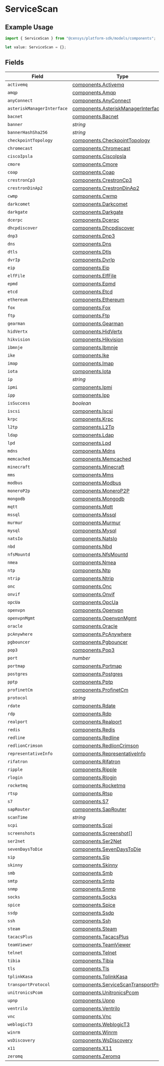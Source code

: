 # ServiceScan

## Example Usage

```typescript
import { ServiceScan } from "@censys/platform-sdk/models/components";

let value: ServiceScan = {};
```

## Fields

| Field                                                                                              | Type                                                                                               | Required                                                                                           | Description                                                                                        |
| -------------------------------------------------------------------------------------------------- | -------------------------------------------------------------------------------------------------- | -------------------------------------------------------------------------------------------------- | -------------------------------------------------------------------------------------------------- |
| `activemq`                                                                                         | [components.Activemq](../../models/components/activemq.md)                                         | :heavy_minus_sign:                                                                                 | N/A                                                                                                |
| `amqp`                                                                                             | [components.Amqp](../../models/components/amqp.md)                                                 | :heavy_minus_sign:                                                                                 | N/A                                                                                                |
| `anyConnect`                                                                                       | [components.AnyConnect](../../models/components/anyconnect.md)                                     | :heavy_minus_sign:                                                                                 | N/A                                                                                                |
| `asteriskManagerInterface`                                                                         | [components.AsteriskManagerInterface](../../models/components/asteriskmanagerinterface.md)         | :heavy_minus_sign:                                                                                 | N/A                                                                                                |
| `bacnet`                                                                                           | [components.Bacnet](../../models/components/bacnet.md)                                             | :heavy_minus_sign:                                                                                 | N/A                                                                                                |
| `banner`                                                                                           | *string*                                                                                           | :heavy_minus_sign:                                                                                 | N/A                                                                                                |
| `bannerHashSha256`                                                                                 | *string*                                                                                           | :heavy_minus_sign:                                                                                 | N/A                                                                                                |
| `checkpointTopology`                                                                               | [components.CheckpointTopology](../../models/components/checkpointtopology.md)                     | :heavy_minus_sign:                                                                                 | N/A                                                                                                |
| `chromecast`                                                                                       | [components.Chromecast](../../models/components/chromecast.md)                                     | :heavy_minus_sign:                                                                                 | N/A                                                                                                |
| `ciscoIpsla`                                                                                       | [components.CiscoIpsla](../../models/components/ciscoipsla.md)                                     | :heavy_minus_sign:                                                                                 | N/A                                                                                                |
| `cmore`                                                                                            | [components.Cmore](../../models/components/cmore.md)                                               | :heavy_minus_sign:                                                                                 | N/A                                                                                                |
| `coap`                                                                                             | [components.Coap](../../models/components/coap.md)                                                 | :heavy_minus_sign:                                                                                 | N/A                                                                                                |
| `crestronCp3`                                                                                      | [components.CrestronCp3](../../models/components/crestroncp3.md)                                   | :heavy_minus_sign:                                                                                 | N/A                                                                                                |
| `crestronDinAp2`                                                                                   | [components.CrestronDinAp2](../../models/components/crestrondinap2.md)                             | :heavy_minus_sign:                                                                                 | N/A                                                                                                |
| `cwmp`                                                                                             | [components.Cwmp](../../models/components/cwmp.md)                                                 | :heavy_minus_sign:                                                                                 | N/A                                                                                                |
| `darkcomet`                                                                                        | [components.Darkcomet](../../models/components/darkcomet.md)                                       | :heavy_minus_sign:                                                                                 | N/A                                                                                                |
| `darkgate`                                                                                         | [components.Darkgate](../../models/components/darkgate.md)                                         | :heavy_minus_sign:                                                                                 | N/A                                                                                                |
| `dcerpc`                                                                                           | [components.Dcerpc](../../models/components/dcerpc.md)                                             | :heavy_minus_sign:                                                                                 | N/A                                                                                                |
| `dhcpdiscover`                                                                                     | [components.Dhcpdiscover](../../models/components/dhcpdiscover.md)                                 | :heavy_minus_sign:                                                                                 | N/A                                                                                                |
| `dnp3`                                                                                             | [components.Dnp3](../../models/components/dnp3.md)                                                 | :heavy_minus_sign:                                                                                 | N/A                                                                                                |
| `dns`                                                                                              | [components.Dns](../../models/components/dns.md)                                                   | :heavy_minus_sign:                                                                                 | N/A                                                                                                |
| `dtls`                                                                                             | [components.Dtls](../../models/components/dtls.md)                                                 | :heavy_minus_sign:                                                                                 | N/A                                                                                                |
| `dvrIp`                                                                                            | [components.DvrIp](../../models/components/dvrip.md)                                               | :heavy_minus_sign:                                                                                 | N/A                                                                                                |
| `eip`                                                                                              | [components.Eip](../../models/components/eip.md)                                                   | :heavy_minus_sign:                                                                                 | N/A                                                                                                |
| `elfFile`                                                                                          | [components.ElfFile](../../models/components/elffile.md)                                           | :heavy_minus_sign:                                                                                 | N/A                                                                                                |
| `epmd`                                                                                             | [components.Epmd](../../models/components/epmd.md)                                                 | :heavy_minus_sign:                                                                                 | N/A                                                                                                |
| `etcd`                                                                                             | [components.Etcd](../../models/components/etcd.md)                                                 | :heavy_minus_sign:                                                                                 | N/A                                                                                                |
| `ethereum`                                                                                         | [components.Ethereum](../../models/components/ethereum.md)                                         | :heavy_minus_sign:                                                                                 | N/A                                                                                                |
| `fox`                                                                                              | [components.Fox](../../models/components/fox.md)                                                   | :heavy_minus_sign:                                                                                 | N/A                                                                                                |
| `ftp`                                                                                              | [components.Ftp](../../models/components/ftp.md)                                                   | :heavy_minus_sign:                                                                                 | N/A                                                                                                |
| `gearman`                                                                                          | [components.Gearman](../../models/components/gearman.md)                                           | :heavy_minus_sign:                                                                                 | N/A                                                                                                |
| `hidVertx`                                                                                         | [components.HidVertx](../../models/components/hidvertx.md)                                         | :heavy_minus_sign:                                                                                 | N/A                                                                                                |
| `hikvision`                                                                                        | [components.Hikvision](../../models/components/hikvision.md)                                       | :heavy_minus_sign:                                                                                 | N/A                                                                                                |
| `ibmnje`                                                                                           | [components.Ibmnje](../../models/components/ibmnje.md)                                             | :heavy_minus_sign:                                                                                 | N/A                                                                                                |
| `ike`                                                                                              | [components.Ike](../../models/components/ike.md)                                                   | :heavy_minus_sign:                                                                                 | N/A                                                                                                |
| `imap`                                                                                             | [components.Imap](../../models/components/imap.md)                                                 | :heavy_minus_sign:                                                                                 | N/A                                                                                                |
| `iota`                                                                                             | [components.Iota](../../models/components/iota.md)                                                 | :heavy_minus_sign:                                                                                 | N/A                                                                                                |
| `ip`                                                                                               | *string*                                                                                           | :heavy_minus_sign:                                                                                 | N/A                                                                                                |
| `ipmi`                                                                                             | [components.Ipmi](../../models/components/ipmi.md)                                                 | :heavy_minus_sign:                                                                                 | N/A                                                                                                |
| `ipp`                                                                                              | [components.Ipp](../../models/components/ipp.md)                                                   | :heavy_minus_sign:                                                                                 | N/A                                                                                                |
| `isSuccess`                                                                                        | *boolean*                                                                                          | :heavy_minus_sign:                                                                                 | N/A                                                                                                |
| `iscsi`                                                                                            | [components.Iscsi](../../models/components/iscsi.md)                                               | :heavy_minus_sign:                                                                                 | N/A                                                                                                |
| `krpc`                                                                                             | [components.Krpc](../../models/components/krpc.md)                                                 | :heavy_minus_sign:                                                                                 | N/A                                                                                                |
| `l2tp`                                                                                             | [components.L2Tp](../../models/components/l2tp.md)                                                 | :heavy_minus_sign:                                                                                 | N/A                                                                                                |
| `ldap`                                                                                             | [components.Ldap](../../models/components/ldap.md)                                                 | :heavy_minus_sign:                                                                                 | N/A                                                                                                |
| `lpd`                                                                                              | [components.Lpd](../../models/components/lpd.md)                                                   | :heavy_minus_sign:                                                                                 | N/A                                                                                                |
| `mdns`                                                                                             | [components.Mdns](../../models/components/mdns.md)                                                 | :heavy_minus_sign:                                                                                 | N/A                                                                                                |
| `memcached`                                                                                        | [components.Memcached](../../models/components/memcached.md)                                       | :heavy_minus_sign:                                                                                 | N/A                                                                                                |
| `minecraft`                                                                                        | [components.Minecraft](../../models/components/minecraft.md)                                       | :heavy_minus_sign:                                                                                 | N/A                                                                                                |
| `mms`                                                                                              | [components.Mms](../../models/components/mms.md)                                                   | :heavy_minus_sign:                                                                                 | N/A                                                                                                |
| `modbus`                                                                                           | [components.Modbus](../../models/components/modbus.md)                                             | :heavy_minus_sign:                                                                                 | N/A                                                                                                |
| `moneroP2p`                                                                                        | [components.MoneroP2P](../../models/components/monerop2p.md)                                       | :heavy_minus_sign:                                                                                 | N/A                                                                                                |
| `mongodb`                                                                                          | [components.Mongodb](../../models/components/mongodb.md)                                           | :heavy_minus_sign:                                                                                 | N/A                                                                                                |
| `mqtt`                                                                                             | [components.Mqtt](../../models/components/mqtt.md)                                                 | :heavy_minus_sign:                                                                                 | N/A                                                                                                |
| `mssql`                                                                                            | [components.Mssql](../../models/components/mssql.md)                                               | :heavy_minus_sign:                                                                                 | N/A                                                                                                |
| `murmur`                                                                                           | [components.Murmur](../../models/components/murmur.md)                                             | :heavy_minus_sign:                                                                                 | N/A                                                                                                |
| `mysql`                                                                                            | [components.Mysql](../../models/components/mysql.md)                                               | :heavy_minus_sign:                                                                                 | N/A                                                                                                |
| `natsIo`                                                                                           | [components.NatsIo](../../models/components/natsio.md)                                             | :heavy_minus_sign:                                                                                 | N/A                                                                                                |
| `nbd`                                                                                              | [components.Nbd](../../models/components/nbd.md)                                                   | :heavy_minus_sign:                                                                                 | N/A                                                                                                |
| `nfsMountd`                                                                                        | [components.NfsMountd](../../models/components/nfsmountd.md)                                       | :heavy_minus_sign:                                                                                 | N/A                                                                                                |
| `nmea`                                                                                             | [components.Nmea](../../models/components/nmea.md)                                                 | :heavy_minus_sign:                                                                                 | N/A                                                                                                |
| `ntp`                                                                                              | [components.Ntp](../../models/components/ntp.md)                                                   | :heavy_minus_sign:                                                                                 | N/A                                                                                                |
| `ntrip`                                                                                            | [components.Ntrip](../../models/components/ntrip.md)                                               | :heavy_minus_sign:                                                                                 | N/A                                                                                                |
| `onc`                                                                                              | [components.Onc](../../models/components/onc.md)                                                   | :heavy_minus_sign:                                                                                 | N/A                                                                                                |
| `onvif`                                                                                            | [components.Onvif](../../models/components/onvif.md)                                               | :heavy_minus_sign:                                                                                 | N/A                                                                                                |
| `opcUa`                                                                                            | [components.OpcUa](../../models/components/opcua.md)                                               | :heavy_minus_sign:                                                                                 | N/A                                                                                                |
| `openvpn`                                                                                          | [components.Openvpn](../../models/components/openvpn.md)                                           | :heavy_minus_sign:                                                                                 | N/A                                                                                                |
| `openvpnMgmt`                                                                                      | [components.OpenvpnMgmt](../../models/components/openvpnmgmt.md)                                   | :heavy_minus_sign:                                                                                 | N/A                                                                                                |
| `oracle`                                                                                           | [components.Oracle](../../models/components/oracle.md)                                             | :heavy_minus_sign:                                                                                 | N/A                                                                                                |
| `pcAnywhere`                                                                                       | [components.PcAnywhere](../../models/components/pcanywhere.md)                                     | :heavy_minus_sign:                                                                                 | N/A                                                                                                |
| `pgbouncer`                                                                                        | [components.Pgbouncer](../../models/components/pgbouncer.md)                                       | :heavy_minus_sign:                                                                                 | N/A                                                                                                |
| `pop3`                                                                                             | [components.Pop3](../../models/components/pop3.md)                                                 | :heavy_minus_sign:                                                                                 | N/A                                                                                                |
| `port`                                                                                             | *number*                                                                                           | :heavy_minus_sign:                                                                                 | N/A                                                                                                |
| `portmap`                                                                                          | [components.Portmap](../../models/components/portmap.md)                                           | :heavy_minus_sign:                                                                                 | N/A                                                                                                |
| `postgres`                                                                                         | [components.Postgres](../../models/components/postgres.md)                                         | :heavy_minus_sign:                                                                                 | N/A                                                                                                |
| `pptp`                                                                                             | [components.Pptp](../../models/components/pptp.md)                                                 | :heavy_minus_sign:                                                                                 | N/A                                                                                                |
| `profinetCm`                                                                                       | [components.ProfinetCm](../../models/components/profinetcm.md)                                     | :heavy_minus_sign:                                                                                 | N/A                                                                                                |
| `protocol`                                                                                         | *string*                                                                                           | :heavy_minus_sign:                                                                                 | N/A                                                                                                |
| `rdate`                                                                                            | [components.Rdate](../../models/components/rdate.md)                                               | :heavy_minus_sign:                                                                                 | N/A                                                                                                |
| `rdp`                                                                                              | [components.Rdp](../../models/components/rdp.md)                                                   | :heavy_minus_sign:                                                                                 | N/A                                                                                                |
| `realport`                                                                                         | [components.Realport](../../models/components/realport.md)                                         | :heavy_minus_sign:                                                                                 | N/A                                                                                                |
| `redis`                                                                                            | [components.Redis](../../models/components/redis.md)                                               | :heavy_minus_sign:                                                                                 | N/A                                                                                                |
| `redline`                                                                                          | [components.Redline](../../models/components/redline.md)                                           | :heavy_minus_sign:                                                                                 | N/A                                                                                                |
| `redlionCrimson`                                                                                   | [components.RedlionCrimson](../../models/components/redlioncrimson.md)                             | :heavy_minus_sign:                                                                                 | N/A                                                                                                |
| `representativeInfo`                                                                               | [components.RepresentativeInfo](../../models/components/representativeinfo.md)                     | :heavy_minus_sign:                                                                                 | N/A                                                                                                |
| `rifatron`                                                                                         | [components.Rifatron](../../models/components/rifatron.md)                                         | :heavy_minus_sign:                                                                                 | N/A                                                                                                |
| `ripple`                                                                                           | [components.Ripple](../../models/components/ripple.md)                                             | :heavy_minus_sign:                                                                                 | N/A                                                                                                |
| `rlogin`                                                                                           | [components.Rlogin](../../models/components/rlogin.md)                                             | :heavy_minus_sign:                                                                                 | N/A                                                                                                |
| `rocketmq`                                                                                         | [components.Rocketmq](../../models/components/rocketmq.md)                                         | :heavy_minus_sign:                                                                                 | N/A                                                                                                |
| `rtsp`                                                                                             | [components.Rtsp](../../models/components/rtsp.md)                                                 | :heavy_minus_sign:                                                                                 | N/A                                                                                                |
| `s7`                                                                                               | [components.S7](../../models/components/s7.md)                                                     | :heavy_minus_sign:                                                                                 | N/A                                                                                                |
| `sapRouter`                                                                                        | [components.SapRouter](../../models/components/saprouter.md)                                       | :heavy_minus_sign:                                                                                 | N/A                                                                                                |
| `scanTime`                                                                                         | *string*                                                                                           | :heavy_minus_sign:                                                                                 | N/A                                                                                                |
| `scpi`                                                                                             | [components.Scpi](../../models/components/scpi.md)                                                 | :heavy_minus_sign:                                                                                 | N/A                                                                                                |
| `screenshots`                                                                                      | [components.Screenshot](../../models/components/screenshot.md)[]                                   | :heavy_minus_sign:                                                                                 | N/A                                                                                                |
| `ser2net`                                                                                          | [components.Ser2Net](../../models/components/ser2net.md)                                           | :heavy_minus_sign:                                                                                 | N/A                                                                                                |
| `sevenDaysToDie`                                                                                   | [components.SevenDaysToDie](../../models/components/sevendaystodie.md)                             | :heavy_minus_sign:                                                                                 | N/A                                                                                                |
| `sip`                                                                                              | [components.Sip](../../models/components/sip.md)                                                   | :heavy_minus_sign:                                                                                 | N/A                                                                                                |
| `skinny`                                                                                           | [components.Skinny](../../models/components/skinny.md)                                             | :heavy_minus_sign:                                                                                 | N/A                                                                                                |
| `smb`                                                                                              | [components.Smb](../../models/components/smb.md)                                                   | :heavy_minus_sign:                                                                                 | N/A                                                                                                |
| `smtp`                                                                                             | [components.Smtp](../../models/components/smtp.md)                                                 | :heavy_minus_sign:                                                                                 | N/A                                                                                                |
| `snmp`                                                                                             | [components.Snmp](../../models/components/snmp.md)                                                 | :heavy_minus_sign:                                                                                 | N/A                                                                                                |
| `socks`                                                                                            | [components.Socks](../../models/components/socks.md)                                               | :heavy_minus_sign:                                                                                 | N/A                                                                                                |
| `spice`                                                                                            | [components.Spice](../../models/components/spice.md)                                               | :heavy_minus_sign:                                                                                 | N/A                                                                                                |
| `ssdp`                                                                                             | [components.Ssdp](../../models/components/ssdp.md)                                                 | :heavy_minus_sign:                                                                                 | N/A                                                                                                |
| `ssh`                                                                                              | [components.Ssh](../../models/components/ssh.md)                                                   | :heavy_minus_sign:                                                                                 | N/A                                                                                                |
| `steam`                                                                                            | [components.Steam](../../models/components/steam.md)                                               | :heavy_minus_sign:                                                                                 | N/A                                                                                                |
| `tacacsPlus`                                                                                       | [components.TacacsPlus](../../models/components/tacacsplus.md)                                     | :heavy_minus_sign:                                                                                 | N/A                                                                                                |
| `teamViewer`                                                                                       | [components.TeamViewer](../../models/components/teamviewer.md)                                     | :heavy_minus_sign:                                                                                 | N/A                                                                                                |
| `telnet`                                                                                           | [components.Telnet](../../models/components/telnet.md)                                             | :heavy_minus_sign:                                                                                 | N/A                                                                                                |
| `tibia`                                                                                            | [components.Tibia](../../models/components/tibia.md)                                               | :heavy_minus_sign:                                                                                 | N/A                                                                                                |
| `tls`                                                                                              | [components.Tls](../../models/components/tls.md)                                                   | :heavy_minus_sign:                                                                                 | N/A                                                                                                |
| `tplinkKasa`                                                                                       | [components.TplinkKasa](../../models/components/tplinkkasa.md)                                     | :heavy_minus_sign:                                                                                 | N/A                                                                                                |
| `transportProtocol`                                                                                | [components.ServiceScanTransportProtocol](../../models/components/servicescantransportprotocol.md) | :heavy_minus_sign:                                                                                 | N/A                                                                                                |
| `unitronicsPcom`                                                                                   | [components.UnitronicsPcom](../../models/components/unitronicspcom.md)                             | :heavy_minus_sign:                                                                                 | N/A                                                                                                |
| `upnp`                                                                                             | [components.Upnp](../../models/components/upnp.md)                                                 | :heavy_minus_sign:                                                                                 | N/A                                                                                                |
| `ventrilo`                                                                                         | [components.Ventrilo](../../models/components/ventrilo.md)                                         | :heavy_minus_sign:                                                                                 | N/A                                                                                                |
| `vnc`                                                                                              | [components.Vnc](../../models/components/vnc.md)                                                   | :heavy_minus_sign:                                                                                 | N/A                                                                                                |
| `weblogicT3`                                                                                       | [components.WeblogicT3](../../models/components/weblogict3.md)                                     | :heavy_minus_sign:                                                                                 | N/A                                                                                                |
| `winrm`                                                                                            | [components.Winrm](../../models/components/winrm.md)                                               | :heavy_minus_sign:                                                                                 | N/A                                                                                                |
| `wsDiscovery`                                                                                      | [components.WsDiscovery](../../models/components/wsdiscovery.md)                                   | :heavy_minus_sign:                                                                                 | N/A                                                                                                |
| `x11`                                                                                              | [components.X11](../../models/components/x11.md)                                                   | :heavy_minus_sign:                                                                                 | N/A                                                                                                |
| `zeromq`                                                                                           | [components.Zeromq](../../models/components/zeromq.md)                                             | :heavy_minus_sign:                                                                                 | N/A                                                                                                |